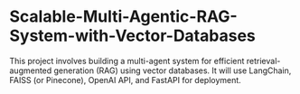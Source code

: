 # Scalable-Multi-Agentic-RAG-System-with-Vector-Databases
This project involves building a multi-agent system for efficient retrieval-augmented generation (RAG) using vector databases. It will use LangChain, FAISS (or Pinecone), OpenAI API, and FastAPI for deployment.
